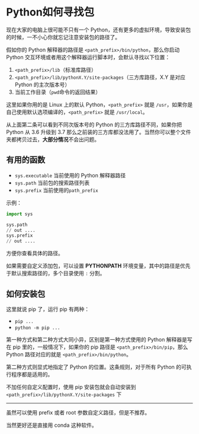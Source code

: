 # Python如何寻找包

现在大家的电脑上很可能不只有一个 Python，还有更多的虚拟环境，导致安装包的时候，一不小心你就忘记注意安装包的路径了。

假如你的 Python 解释器的路径是 `<path_prefix>/bin/python`，那么你启动 Python 交互环境或者用这个解释器运行脚本时，会默认寻找以下位置：

1. `<path_prefix>/lib`（标准库路径）
2. `<path_prefix>/lib/pythonX.Y/site-packages`（三方库路径，X.Y 是对应 Python 的主次版本号）
3. 当前工作目录（`pwd`命令的返回结果）

这里如果你用的是 Linux 上的默认 Python，`<path_prefix>` 就是 `/usr`，如果你是自己使用默认选项编译的，`<path_prefix>` 就是 `/usr/local`。

从上面第二条可以看到不同次版本号的 Python 的三方库路径不同，如果你把 Python 从 3.6 升级到 3.7 那么之前装的三方库都没法用了。当然你可以整个文件夹都拷贝过去，**大部分情况**不会出问题。

## 有用的函数

- `sys.executable` 当前使用的 Python 解释器路径
- `sys.path` 当前包的搜索路径列表
- `sys.prefix` 当前使用的`path_prefix`

示例：

``` python
import sys

sys.path
// out ....
sys.prefix
// out ....
```

方便你查看具体的路径。

如果需要自定义添加包，可以设置 **PYTHONPATH** 环境变量，其中的路径是优先于默认搜索路径的，多个目录使用 `:` 分割。

## 如何安装包

这里就说 pip 了，运行 pip 有两种：

- `pip ...`
- `python -m pip ...`

第一种方式和第二种方式大同小异，区别是第一种方式使用的 Python 解释器是写在 pip 里的，一般情况下，如果你的 pip 路径是 `<path_prefix>/bin/pip`，那么 Python 路径对应的就是 `<path_prefix>/bin/python`。

第二种方式则显式地指定了 Python 的位置。这条规则，对于所有 Python 的可执行程序都是适用的。

不加任何自定义配置时，使用 pip 安装包就会自动安装到 `<path_prefix>/lib/pythonX.Y/site-packages` 下

----

虽然可以使用 prefix 或者 root 参数自定义路径，但是不推荐。

当然更好还是直接用 conda 这种软件。